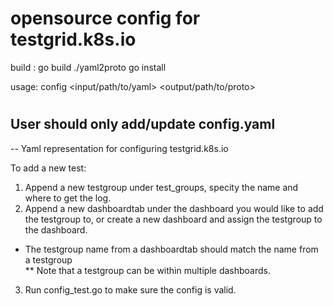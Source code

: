 # opensource config for testgrid.k8s.io

build : 
  go build ./yaml2proto
  go install

usage:
config \<input/path/to/yaml\> \<output/path/to/proto\>

# 
User should only add/update config.yaml
----------------------------------------------------------------------------------------
-- Yaml representation for configuring testgrid.k8s.io

To add a new test:
1. Append a new testgroup under test_groups, specity the name and where to get the log.
2. Append a new dashboardtab under the dashboard you would like to add the testgroup to,
  or create a new dashboard and assign the testgroup to the dashboard.
  * The testgroup name from a dashboardtab should match the name from a testgroup   
  ** Note that a testgroup can be within multiple dashboards. 
3. Run config_test.go to make sure the config is valid.

